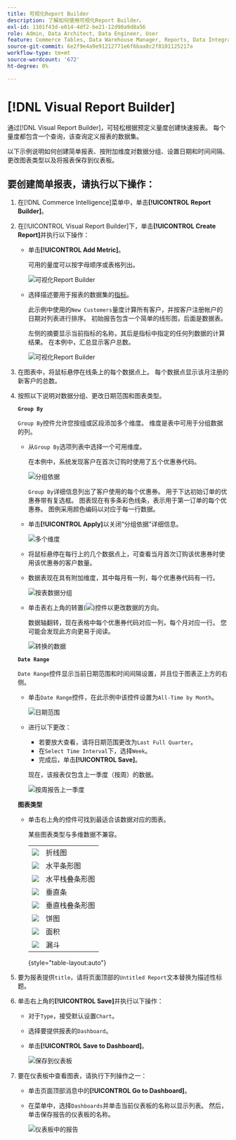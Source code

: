 ```yaml
---
title: 可视化Report Builder
description: 了解如何使用可视化Report Builder。
exl-id: 1101f43d-e014-4df2-be21-12d90a9d8a56
role: Admin, Data Architect, Data Engineer, User
feature: Commerce Tables, Data Warehouse Manager, Reports, Data Integration
source-git-commit: 6e2f9e4a9e91212771e6f6baa8c2f8101125217a
workflow-type: tm+mt
source-wordcount: '672'
ht-degree: 0%

---
```


# [!DNL Visual Report Builder]

通过[!DNL Visual Report Builder]，可轻松根据预定义量度创建快速报表。 每个量度都包含一个查询，该查询定义报表的数据集。

以下示例说明如何创建简单报表、按附加维度对数据分组、设置日期和时间间隔、更改图表类型以及将报表保存到仪表板。

## 要创建简单报表，请执行以下操作：

1. 在[!DNL Commerce Intelligence]菜单中，单击&#x200B;**[!UICONTROL Report Builder]**。

1. 在[!UICONTROL Visual Report Builder]下，单击&#x200B;**[!UICONTROL Create Report]**&#x200B;并执行以下操作：

   * 单击&#x200B;**[!UICONTROL Add Metric]**。

     可用的量度可以按字母顺序或表格列出。

     ![可视化Report Builder](../../assets/magento-bi-visual-report-builder-add-metric.png)

   * 选择描述要用于报表的数据集的[指标](../../data-user/reports/ess-manage-data-metrics.md)。

     此示例中使用的`New Customers`量度计算所有客户，并按客户注册帐户的日期对列表进行排序。 初始报告包含一个简单的线形图，后面是数据表。

     左侧的摘要显示当前指标的名称，其后是指标中指定的任何列数据的计算结果。 在本例中，汇总显示客户总数。

     ![可视化Report Builder](../../assets/magento-bi-report-builder-untitled.png)

1. 在图表中，将鼠标悬停在线条上的每个数据点上。 每个数据点显示该月注册的新客户的总数。

1. 按照以下说明对数据分组、更改日期范围和图表类型。

   **`Group By`**

   `Group By`控件允许您按组或区段添加多个维度。 维度是表中可用于分组数据的列。

   * 从`Group By`选项列表中选择一个可用维度。

     在本例中，系统发现客户在首次订购时使用了五个优惠券代码。

     ![分组依据](../../assets/magento-bi-report-builder-group-by-dimensions.png)

     `Group By`详细信息列出了客户使用的每个优惠券。 用于下达初始订单的优惠券带有复选框。 图表现在有多条彩色线条，表示用于第一订单的每个优惠券。 图例采用颜色编码以对应于每一行数据。

   * 单击&#x200B;**[!UICONTROL Apply]**&#x200B;以关闭“分组依据”详细信息。

     ![多个维度](../../assets/magento-bi-report-builder-group-by-dimension-detail.png)

   * 将鼠标悬停在每行上的几个数据点上，可查看当月首次订购该优惠券时使用该优惠券的客户数量。

   * 数据表现在具有附加维度，其中每月有一列，每个优惠券代码有一行。

     ![按表数据分组](../../assets/magento-bi-report-builder-group-by-table-data.png)

   * 单击表右上角的转置(![](../../assets/magento-bi-btn-transpose.png))控件以更改数据的方向。

     数据轴翻转，现在表格中每个优惠券代码对应一列，每个月对应一行。 您可能会发现此方向更易于阅读。

     ![转换的数据](../../assets/magento-bi-report-builder-group-by-table-data-transposed.png)

   **`Date Range`**

   `Date Range`控件显示当前日期范围和时间间隔设置，并且位于图表正上方的右侧。

   * 单击`Date Range`控件，在此示例中该控件设置为`All-Time by Month`。

     ![日期范围](../../assets/magento-bi-report-builder-date-range.png)

   * 进行以下更改：

      * 若要放大查看，请将日期范围更改为`Last Full Quarter`。
      * 在`Select Time Interval`下，选择`Week`。
      * 完成后，单击&#x200B;**[!UICONTROL Save]**。

     现在，该报表仅包含上一季度（按周）的数据。

     ![按周](../../assets/magento-bi-report-builder-date-range-quarter-by-week-chart.png)报告上一季度

   **图表类型**

   * 单击右上角的控件可找到最适合该数据对应的图表。

     某些图表类型与多维数据不兼容。

     | | |
     |-----|-----|
     | ![](../../assets/magento-bi-btn-chart-line.png) | 折线图 |
     | ![](../../assets/magento-bi-btn-chart-horz-bar.png) | 水平条形图 |
     | ![](../../assets/magento-bi-btn-chart-horz-stacked-bar.png) | 水平栈叠条形图 |
     | ![](../../assets/magento-bi-btn-chart-vert-bar.png) | 垂直条 |
     | ![](../../assets/magento-bi-btn-chart-vert-stacked-bar.png) | 垂直栈叠条形图 |
     | ![](../../assets/magento-bi-btn-chart-pie.png) | 饼图 |
     | ![](../../assets/magento-bi-btn-chart-area.png) | 面积 |
     | ![](../../assets/magento-bi-btn-chart-funnel.png) | 漏斗 |

     {style="table-layout:auto"}

1. 要为报表提供`title`，请将页面顶部的`Untitled Report`文本替换为描述性标题。

1. 单击右上角的&#x200B;**[!UICONTROL Save]**&#x200B;并执行以下操作：

   * 对于`Type`，接受默认设置`Chart`。

   * 选择要提供报表的`Dashboard`。

   * 单击&#x200B;**[!UICONTROL Save to Dashboard]**。

     ![保存到仪表板](../../assets/magento-bi-report-builder-save-to-dashboard.png)

1. 要在仪表板中查看图表，请执行下列操作之一：

   * 单击页面顶部消息中的&#x200B;**[!UICONTROL Go to Dashboard]**。

   * 在菜单中，选择`Dashboards`并单击当前仪表板的名称以显示列表。 然后，单击保存报告的仪表板的名称。

     ![仪表板中的报告](../../assets/magento-bi-report-builder-my-dashboard.png)
